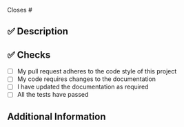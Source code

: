 <!--
Thanks for creating this pull request 🤗

Please make sure that the pull request is limited to one type (docs, feature, etc.) and keep it as small as possible. You can open multiple prs instead of opening a huge one.
-->

<!--
If this pull request closes an issue, please mention the issue number below
-->
Closes # <!-- Issue # here -->

## ✅ Description
<!-- Add a brief description of the PR -->

<!--
You can also choose to add a list of changes and if they have been completed or not by using the markdown to-do list syntax:
- [ ] Not Completed
- [x] Completed
-->

## ✅ Checks
<!--
Make sure your pr passes the CI checks and do check the following fields as needed
-->
- [ ] My pull request adheres to the code style of this project
- [ ] My code requires changes to the documentation
- [ ] I have updated the documentation as required
- [ ] All the tests have passed

## Additional Information
<!-- Any additional information like breaking changes, dependencies added, screenshots, comparisons between new and old behavior, etc. -->
